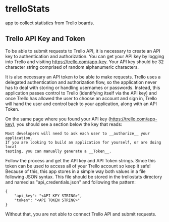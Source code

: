 # trelloStats
app to collect statistics from Trello boards.

## Trello API Key and Token

To be able to submit requests to Trello API, it is necessary to create an API
key to authentication and authorization. You can get your API key by logging
into Trello and visiting https://trello.com/app-key. Your API key should be 32
character string comprised of random alphanumeric characters.

It is also necessary an API token to be able to make requests. Trello uses a
delegated authentication and authorization flow, so the application never
has to deal with storing or handling usernames or passwords. Instead, this
application passes control to Trello (identifying itself via the API key) and
once Trello has allowed the user to choose an account and sign in, Trello will
hand the user and control back to your application, along with an API Token.

On the same page where you found your API key (https://trello.com/app-key), you
should see a section below the key that reads:

```
Most developers will need to ask each user to __authorize__ your application.
If you are looking to build an application for yourself, or are doing local
testing, you can manually generate a __Token__.
```

Follow the process and get the API key and API Token strings. Since this token
can be used to access all of your Trello account so keep it safe! Because of
this, this app stores in a simple way both values in a file following JSON
syntax. This file should be stored in the trellostats directory and named as
"api_credentials.json" and following the pattern:

```
{
    "api_key": "<API KEY STRING>",
    "token": "<API TOKEN STRING>"
}
```

Without that, you are not able to connect Trello API and submit requests.
